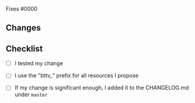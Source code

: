 
Fixes #0000 <!-- If applicable -->

## Changes
<!-- What does this PR change? -->

## Checklist
<!-- 
    Check the boxes like this:
    - [x] I tested my change

    Not applicable points should be strikethrough:
    - [ ] ~~I tested my change~~
 -->
 - [ ] I tested my change
 - [ ] I use the "bttv_" prefix for all resources I propose
 - [ ] If my change is significant enough, I added it to the CHANGELOG.md under `master`

